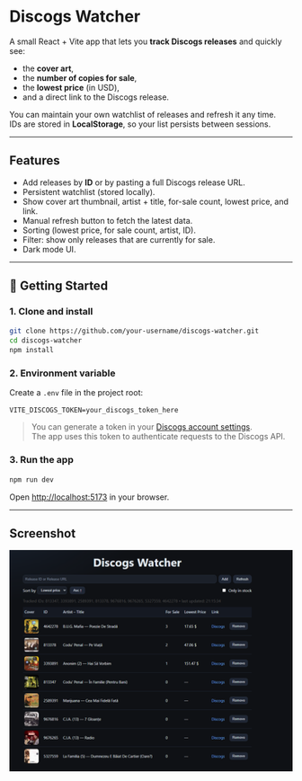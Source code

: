 # Discogs Watcher

A small React + Vite app that lets you **track Discogs releases** and quickly see:

- the **cover art**,
- the **number of copies for sale**,
- the **lowest price** (in USD),
- and a direct link to the Discogs release.

You can maintain your own watchlist of releases and refresh it any time.  
IDs are stored in **LocalStorage**, so your list persists between sessions.

---

## Features

- Add releases by **ID** or by pasting a full Discogs release URL.
- Persistent watchlist (stored locally).
- Show cover art thumbnail, artist + title, for-sale count, lowest price, and link.
- Manual refresh button to fetch the latest data.
- Sorting (lowest price, for sale count, artist, ID).
- Filter: show only releases that are currently for sale.
- Dark mode UI.

---

## 🚀 Getting Started

### 1. Clone and install

```bash
git clone https://github.com/your-username/discogs-watcher.git
cd discogs-watcher
npm install
```

### 2. Environment variable

Create a `.env` file in the project root:

```
VITE_DISCOGS_TOKEN=your_discogs_token_here
```

> You can generate a token in your [Discogs account settings](https://www.discogs.com/settings/developers).  
> The app uses this token to authenticate requests to the Discogs API.

### 3. Run the app

```bash
npm run dev
```

Open [http://localhost:5173](http://localhost:5173) in your browser.

---

## Screenshot

![Alt text](/public/image.png)
